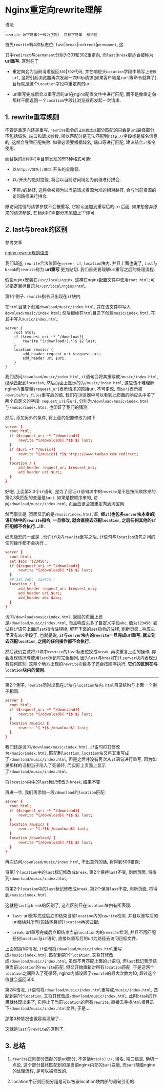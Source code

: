 # Nginx重定向rewrite理解

语法

```
rewrite 源字符串(一般为正则)  目标字符串  标识位
```

首先`rewrite`有4种标志位: `last`|`break`|`redirect`|`permanent`, 这.

其中`redirect`与`permanent`分别为301和302重定向, 而`last`|`break`更适合被称为 **url重写**. 区别在于

- 重定向会为当前请求返回`301`|`302`代码, 并在响应头`Location`字段中填写上`替换url`, 这将引起浏览器再次发起一次http请求(如果客户端是`curl`等命令就算了), 目标就是这个`Location`字段中重定向的url.

- url重写完成后会以重写后的url在nginx配置文件中进行匹配, 而不是像重定向那样干脆返回一个`Location`字段让浏览器再发起一次请求.

## 1. rewrite重写规则

不管是重定向还是重写, `rewrite`指令的`正则表达式`部分匹配的只会是`uri`路径部分, 不包括域名, 端口和请求参数. 所以匹配时是无法匹配到`http://`字段或是域名信息的, 这样会导致匹配失败. 如果必须要根据域名, 端口等进行匹配, 建议结合`if`指令使用.

而替换的`目标字符串`目前发现的有3种格式可选:

- 以`http://域名[:端口]`开头的全路径.

- 以`/`开头的绝对路径, 将会以当前访问域名为前缀进行拼合.

- 不带`/`的路径, 这将会被视为以当前请求资源为准的相对路径, 会与当前资源的访问路径进行拼合.

原访问路径的请求参数不会被重写, 它默认追加到重写后的`uri`后面, 如果想舍弃原来的请求参数, 在`替换字符串`部分末尾加上'?'即可.

## 2. last与break的区别

参考文章

[nginx rewrite规则语法](http://blog.csdn.net/xiao_jun_0820/article/details/9397011)

我们知道, `rewrite`合法位置在`server`, `if`, `location`块内. 并且上面也说了, `last`与`break`的`rewrite`称为 **url重写** 更为贴切. 我们首先要理解url重写之后的处理流程.

假设nginx安装在`/usr/local/nginx`, 这样在nginx配置文件中使用`root html;`可以指定目标目录为`/usr/local/nginx/html`.

第1个例子. `rewrite`指令只出现在`if`块内.

在`html`目录下创建`download/music/index.html`, 并在该文件中写入`download/music/index.html`; 然后继续在`html`目录下创建`music/index.html`, 在其中写入`music/index.html`;

```
server {
    root html;
    if ($request_uri ~* ^/download){
        rewrite ^(/download)(.*)$ $2 last;
    }
    location /music/ {
        add_header request_uri $request_uri;
        add_header uri $uri;
    }   
}
```

我们访问`/download/music/index.html`, `if`语句会将其重写成`/music/index.html`, 继续匹配到`location`, 然后页面上显示的为`/music/index.html`, 这应该不难理解. nginx内置变量`$request_uri`表示请求的原始uri, 不可更改, 而`$uri`表示被`rewrite`/`try_files`重写后的值, 我们在浏览器中可以看到此页面的响应头中多了两个自定义的字段: `request_uri`与`uri`, 分别为`/download/music/index.html`与`/music/index.html`. 也印证了我们的猜测.

然后, 添加另外的条件, 将上面的配置修改为如下

```conf
server {
  root html;
  if ($request_uri ~* ^/download){
      rewrite ^(/download)(.*)$ $2 last;
  }
  if ($uri ~* ^/music){
      rewrite ^(/music)(.*)$ https://www.taobao.com redirect;
  }
  location / {
      add_header request_uri $request_uri;
      add_header uri $uri;
  }
}
```

好吧, 上面第2,3个`if`语句, 是为了验证`if`语句块中的`rewrite`是不是按照顺序来的. 第2,3条匹配的变量是`$uri`, 如果是按顺序来的, 访问`/download/music/index.html`, 页面应该会被重定向到淘宝网.

然而事实是, 页面显示的是`/music/index.html`, 即, **经`if`(也包多`server`块本身的)语句块中的`rewrite`指令, 一旦修改, 就会直接去匹配`location`, 之后任何其他的`if`匹配都不会执行...!!!**.

细思极恐的一点是...也许`if`块内`rewrite`重写之后, `if`语句与`location`语句之间的任何操作都不会执行...

```conf
server {
  root html;
  set $abc '123456';
  if ($request_uri ~* ^/download){
      rewrite ^(/download)(.*)$ $2 last;
  }
  ## set $abc '123456';
  location / {
      add_header request_uri $request_uri;
      add_header uri $uri;
      add_header abc $abc;
  }
}
```

访问`/download/music/index.html`, 返回的页面上还是`/download/music/index.html`, 而且响应头多了自定义字段`abc`, 值为`123456`; 尝试将`if`语句上面的`set`指令注释掉, 解开下面的`set`指令的注释, 刷新页面...响应头里没有`abc`字段了. 也就是说, **`if`与`server`块内的`rewrite`一旦完成url重写, 就立刻去匹配`location`, 之间的任何操作都不会执行**.

然后我们尝试将`if`块中`rewrite`的`last`标志位换成`break`, 再次重复上面的操作, 你会发现情况与使用`last`标记时完全相同, 因为`last`与`break`在`if`,`server`块内表现没有任何区别. 这两个地方出现的`rewrite`次数多了还会按顺序执行. **它们的区别在与`location`块内的使用.**

------

第2个例子, `rewrite`同时出现在`if`块与`location`块内. `html`目录结构与上面一个例子相同.

```conf
server {
  root html;
  if ($request_uri ~* ^/download){
      rewrite ^(/download)(.*)$ $2 last;
  }
  location /music/ {
      rewrite ^(.*)$ /download$1 last;
  }
}
```

我们还是访问`/download/music/index.html`, `if`语句将其修改为`/music/index.html`, 匹配到`location`, `location`块又将其重写成了`/download/music/index.html`, 但是之后并没有再次从`if`语句进行重写, 因为如果那样的话相当于陷入了死循环, 而实际上页面上显示了`/download/music/index.html`.

将`location`内中的`last`标记修改为`break`, 结果不变.

再进一步, 我们再添加一段`/download`的`location`匹配.

```conf
server {
  root html;
  if ($request_uri ~* ^/download){
      rewrite ^(/download)(.*)$ $2 last;
  }
  location /music/ {
      rewrite ^(.*)$ /download$1 last;
  }
  location /download/ {
      rewrite ^(/download)(.*)$ $2 last;
  }
}
```

再次访问`/download/music/index.html`, 不出意外的话, 将得到500错误;

将第1个`location`中的`last`标记修改成`break`, 第2个保持`last`不变, 刷新页面, 将得到`/download/music/index.html`;

将第2个`location`中的`last`标记修改成`break`, 第2个保持`last`不变, 刷新页面, 将得到`/music/index.html`.

这就是`last`与`break`的区别了, 这点区别只在`location`块内有所表现.

- `last`: url重写完成后立即结束当前`location`内的`rewrite`检测, 并且以重写后的uri继续对所有(包括本身)的`location`再次匹配;

- `break`: url重写完成后立即结束当前`location`内的`rewrite`检测, 并且不再匹配任何`location`与`if`语句, 直接以重写后的url为路径去访问目标文件.

上面的第1种情况, `if`语句将`/download/music/index.html`重写成`/music/index.html`, 匹配到第1个`location`, 又将其修改成`/download/music/index.html`, 虽然不再匹配上面的`if`语句, 但`last`标记表示结束当前`location`的`rewrite`匹配, 但又开始重新对所有`location`匹配, 于是这两个`location`之间陷入了死循环, nginx内部设置了`rewrite`的最大次数为10, 超过这个值就会返回500.

第2种情况, `if`语句将`/download/music/index.html`重写成`/music/index.html`, 匹配到第1个`location`, 又将其修改成`/download/music/index.html`, 此时`break`的作用就体现出来了, 它停止了当前`location`的所有`rewrite`, 直接去寻找`html`根目录下`/download/music/index.html`文件, 于是...

那第3种情况也很容易理解了...

这就是`last`与`rewrite`的区别了.

## 3. 总结

1. `rewrite`正则部分匹配的是uri部分, 不包括`http(s)://`, 域名, 端口信息, 确切一点说, 这个部分最终匹配到的是当前nginx内部的`$uri`变量, 而`$uri`随着nginx的处理流程, 是可以被修改的.

2. location中正则匹配分组是可以被该location块内部的语句引用的.
